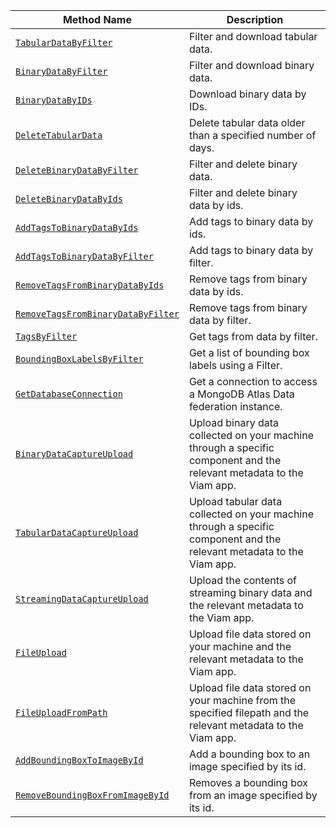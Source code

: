 <!-- prettier-ignore -->
Method Name | Description
----------- | -----------
[`TabularDataByFilter`](/build/program/apis/data-client/#tabulardatabyfilter) | Filter and download tabular data.
[`BinaryDataByFilter`](/build/program/apis/data-client/#binarydatabyfilter) | Filter and download binary data.
[`BinaryDataByIDs`](/build/program/apis/data-client/#binarydatabyids) | Download binary data by IDs.
[`DeleteTabularData`](/build/program/apis/data-client/#deletetabulardata) | Delete tabular data older than a specified number of days.
[`DeleteBinaryDataByFilter`](/build/program/apis/data-client/#deletebinarydatabyfilter) | Filter and delete binary data.
[`DeleteBinaryDataByIds`](/build/program/apis/data-client/#deletebinarydatabyids) | Filter and delete binary data by ids.
[`AddTagsToBinaryDataByIds`](/build/program/apis/data-client/#addtagstobinarydatabyids) | Add tags to binary data by ids.
[`AddTagsToBinaryDataByFilter`](/build/program/apis/data-client/#addtagstobinarydatabyfilter) | Add tags to binary data by filter.
[`RemoveTagsFromBinaryDataByIds`](/build/program/apis/data-client/#removetagsfrombinarydatabyids) | Remove tags from binary data by ids.
[`RemoveTagsFromBinaryDataByFilter`](/build/program/apis/data-client/#removetagsfrombinarydatabyfilter) | Remove tags from binary data by filter.
[`TagsByFilter`](/build/program/apis/data-client/#tagsbyfilter) | Get tags from data by filter.
[`BoundingBoxLabelsByFilter`](/build/program/apis/data-client/#boundingboxlabelsbyfilter) | Get a list of bounding box labels using a Filter.
[`GetDatabaseConnection`](/build/program/apis/data-client/#getdatabaseconnection) | Get a connection to access a MongoDB Atlas Data federation instance.
[`BinaryDataCaptureUpload`](/build/program/apis/data-client/#binarydatacaptureupload) | Upload binary data collected on your machine through a specific component and the relevant metadata to the Viam app.
[`TabularDataCaptureUpload`](/build/program/apis/data-client/#tabulardatacaptureupload) | Upload tabular data collected on your machine through a specific component and the relevant metadata to the Viam app.
[`StreamingDataCaptureUpload`](/build/program/apis/data-client/#streamingdatacaptureupload) | Upload the contents of streaming binary data and the relevant metadata to the Viam app.
[`FileUpload`](/build/program/apis/data-client/#fileupload) | Upload file data stored on your machine and the relevant metadata to the Viam app.
[`FileUploadFromPath`](/build/program/apis/data-client/#fileuploadfrompath) | Upload file data stored on your machine from the specified filepath and the relevant metadata to the Viam app.
[`AddBoundingBoxToImageById`](/build/program/apis/data-client/#addboundingboxtoimagebyid) | Add a bounding box to an image specified by its id.
[`RemoveBoundingBoxFromImageById`](/build/program/apis/data-client/#removeboundingboxfromimagebyid) | Removes a bounding box from an image specified by its id.
